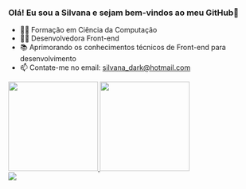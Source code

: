 ### Olá! Eu sou a Silvana e sejam bem-vindos ao meu GitHub👋

- 👩‍💻 Formação em Ciência da Computação
- 👩‍💻 Desenvolvedora Front-end
- 📚 Aprimorando os conhecimentos técnicos de Front-end para desenvolvimento
- 📫 Contate-me no email: silvana_dark@hotmail.com

<div>
    <a href="https://github.com/silvanavaz13">
    <img height="180em" src="https:/gituhub-readme-stats.vercel.app/api?username="silvanavaz13&show_icons=false&theme=dracula&include_all_commits=true&count_private=true"/>
    <img height="180em" src="https:/github-readme-stats.vercel.app/api/top-langs/?username=silvanavaz13&layout=compact&langs_count=16&theme=dracula"/>
</div>  

<div>
    <a href="https://www.linkedin.com/in/silvana-vaz-os%C3%B3rio-6328a71a7" target="_blank"><img src="https://img.shields.io/badge/-LinkedIn-%230077B5?style=for-the-badge&logo=linkedin&logoColor=white" target="_blank"></a> 
  </div>
